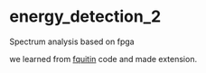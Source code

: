 # energy_detection_2
Spectrum analysis based on fpga

we learned from [fquitin](https://github.com/fquitin/energy_detection_system) code and made extension.

